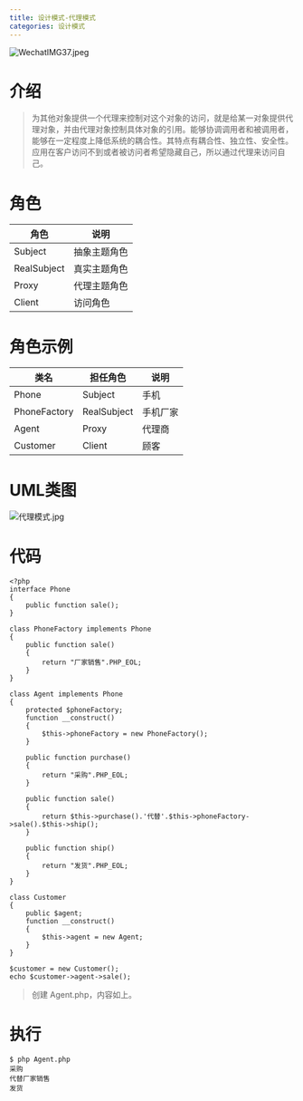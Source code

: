 ```yaml
---
title: 设计模式-代理模式
categories: 设计模式
---
```


![WechatIMG37.jpeg](https://upload-images.jianshu.io/upload_images/15325592-db0dce9494557423.jpeg?imageMogr2/auto-orient/strip%7CimageView2/2/w/1240)
<!-- more -->

#  介绍
> 为其他对象提供一个代理来控制对这个对象的访问，就是给某一对象提供代理对象，并由代理对象控制具体对象的引用。能够协调调用者和被调用者，能够在一定程度上降低系统的耦合性。其特点有耦合性、独立性、安全性。应用在客户访问不到或者被访问者希望隐藏自己，所以通过代理来访问自己。


#  角色 

|角色|    说明|
| ------------ | ------------ |
| Subject|  抽象主题角色| 
| RealSubject|  真实主题角色| 
| Proxy| 代理主题角色| |
| Client| 访问角色| 

#  角色示例

|类名 |担任角色|  说明|
| ------------ | ------------ |------------ |
|Phone|Subject|手机|
|PhoneFactory|RealSubject|手机厂家|
|Agent|Proxy|代理商|
|Customer|Client|顾客|

#  UML类图

![代理模式.jpg](https://upload-images.jianshu.io/upload_images/15325592-865d98c5530814a3.jpg?imageMogr2/auto-orient/strip%7CimageView2/2/w/1240)
<!-- more -->


#  代码

```
<?php 
interface Phone
{
    public function sale();
}

class PhoneFactory implements Phone
{
    public function sale()
    {
        return "厂家销售".PHP_EOL;
    }
}

class Agent implements Phone
{
    protected $phoneFactory;
    function __construct()
    {
        $this->phoneFactory = new PhoneFactory();
    }

    public function purchase()
    {
        return "采购".PHP_EOL;
    }

    public function sale()
    {
        return $this->purchase().'代替'.$this->phoneFactory->sale().$this->ship();
    }

    public function ship()
    {
        return "发货".PHP_EOL;
    }
}

class Customer
{
    public $agent;
    function __construct()
    {
        $this->agent = new Agent;
    }
}

$customer = new Customer();
echo $customer->agent->sale();
```
> 创建 Agent.php，内容如上。

#  执行

```
$ php Agent.php
采购
代替厂家销售
发货
```
